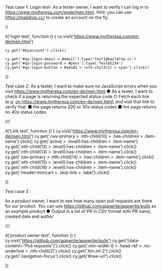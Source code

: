 Test case 1: Login test-  As a tester owner, I want to verify I can log in to
https://www.mytheresa.com/ende/men.html.
Hint: you can use https://maildrop.cc/ to create an account on the fly.


// <reference types="cypress" />


it('login test', function () {
    cy.visit('https://www.mytheresa.com/en-de/men.html')

    cy.get('#myaccount').click()

    cy.get('#qa-login-email > #email').type('test1@maildrop.cc')
    cy.get('#qa-login-password > #pass').type('Test@1234')
    cy.get('#qa-login-button > #send2 > :nth-child(1) > span').click()

})


Test case 2:  As a tester, I want to make sure no JavaScript errors when you visit
https://www.mytheresa.com/en-de/men.html
● As a tester, I want to check if a page is returning the expected status code
○ Fetch each link (e.g. <a href=””/> on
https://www.mytheresa.com/en-de/men.html) and visit that link to verify that:
■ the page returns 200 or 30x status codes
■ the page returns no 40x status codes

/// <reference types="cypress" />


it('Link test', function () {
    cy.visit('https://www.mytheresa.com/en-de/men.html')
    cy.get('.nav-primary > :nth-child(10) > .has-children > .item-name').click()
    cy.get('.active > .level0.has-children > .item-name')
    cy.get(':nth-child(12) > .level0.has-children > .item-name').click()
    cy.get(':nth-child(13) > .level0.has-children > .item-name').click()
    cy.get('.nav-primary > :nth-child(14) > .has-children > .item-name').click()
    cy.get(':nth-child(15) > .level0.has-children > .item-name').click()
    cy.get(':nth-child(16) > .level0.has-children > .item-name').click()
    cy.get('.header-minicart > .skip-link > .label').click()
    
    
    

})


Test case 3 : 

As a product owner, I want to see how many open pull requests are there for our
product. You can use https://github.com/appwrite/appwrite/pulls as an example
product
● Output is a list of PR in CSV format with PR name, created date and author


/// <reference types="cypress" />


it('product owner test', function () {
    cy.visit('https://github.com/appwrite/appwrite/pulls')
    cy.get('[data-content="Pull requests"]').click()
    cy.get('.min-width-0 > .head-ref > .no-underline > :nth-child(2)').click()
    cy.get('.btn.ml-2').click()
    cy.get('.navigation-focus').click()
    cy.get('#raw-url').click()
    


})

